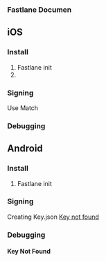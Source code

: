 ### Fastlane Documen

## iOS

### Install

1. Fastlane init
2.

### Signing

Use Match

### Debugging

## Android

### Install

1. Fastlane init

### Signing

Creating Key.json
[Key not found](#key-not-found)

### Debugging

#### Key Not Found

